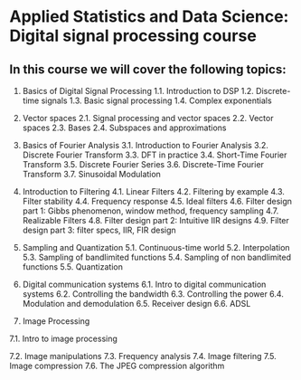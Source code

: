 # Applied Statistics and Data Science: Digital signal processing course 

## In this course we will cover the following topics:

1. Basics of Digital Signal Processing
1.1. Introduction to DSP
1.2. Discrete-time signals
1.3. Basic signal processing
1.4. Complex exponentials

2. Vector spaces
2.1. Signal processing and vector spaces
2.2. Vector spaces
2.3. Bases
2.4. Subspaces and approximations

3. Basics of Fourier Analysis
3.1. Introduction to Fourier Analysis
3.2. Discrete Fourier Transform
3.3. DFT in practice
3.4. Short-Time Fourier Transform
3.5. Discrete Fourier Series
3.6. Discrete-Time Fourier Transform
3.7. Sinusoidal Modulation

4. Introduction to Filtering
4.1. Linear Filters
4.2. Filtering by example
4.3. Filter stability
4.4. Frequency response
4.5. Ideal filters
4.6. Filter design part 1: Gibbs phenomenon, window method, frequency sampling
4.7. Realizable Filters
4.8. Filter design part 2: Intuitive IIR designs
4.9. Filter design part 3: filter specs, IIR, FIR design

5. Sampling and Quantization
5.1. Continuous-time world
5.2. Interpolation
5.3. Sampling of bandlimited functions
5.4. Sampling of non bandlimited functions
5.5. Quantization

6. Digital communication systems
6.1. Intro to digital communication systems
6.2. Controlling the bandwidth
6.3. Controlling the power
6.4. Modulation and demodulation
6.5. Receiver design
6.6. ADSL

7. Image Processing

7.1. Intro to image processing

7.2. Image manipulations
7.3. Frequency analysis
7.4. Image filtering
7.5. Image compression
7.6. The JPEG compression algorithm
